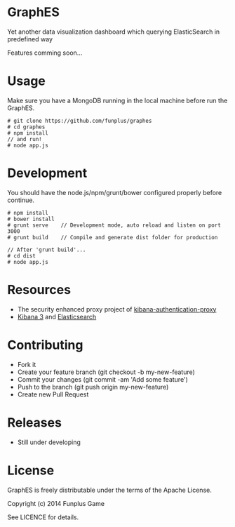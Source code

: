GraphES
============

Yet another data visualization dashboard which querying ElasticSearch in predefined way

Features comming soon...

Usage
=====

Make sure you have a MongoDB running in the local machine before run the GraphES.

```
# git clone https://github.com/funplus/graphes
# cd graphes
# npm install
// and run!
# node app.js
```

Development
===========

You should have the node.js/npm/grunt/bower configured properly before continue.

```
# npm install
# bower install
# grunt serve    // Development mode, auto reload and listen on port 3000
# grunt build    // Compile and generate dist folder for production

// After 'grunt build'...
# cd dist
# node app.js
```


Resources
=========

- The security enhanced proxy project of [kibana-authentication-proxy](https://github.com/fangli/kibana-authentication-proxy)
- [Kibana 3](http://www.elasticsearch.org/overview/kibana/) and [Elasticsearch](https://github.com/elasticsearch/elasticsearch)


Contributing
============
- Fork it
- Create your feature branch (git checkout -b my-new-feature)
- Commit your changes (git commit -am 'Add some feature')
- Push to the branch (git push origin my-new-feature)
- Create new Pull Request


Releases
========

- Still under developing


License
=======
GraphES is freely distributable under the terms of the Apache License.

Copyright (c) 2014 Funplus Game

See LICENCE for details.
